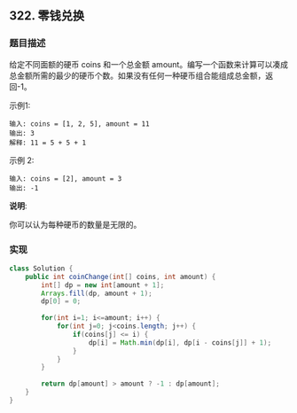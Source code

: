 ## 322. 零钱兑换

### 题目描述

给定不同面额的硬币 coins 和一个总金额 amount。编写一个函数来计算可以凑成总金额所需的最少的硬币个数。如果没有任何一种硬币组合能组成总金额，返回-1。

示例1:

    输入: coins = [1, 2, 5], amount = 11
    输出: 3 
    解释: 11 = 5 + 5 + 1

示例 2:

    输入: coins = [2], amount = 3
    输出: -1

**说明**:

你可以认为每种硬币的数量是无限的。

### 实现

```java
class Solution {
    public int coinChange(int[] coins, int amount) {
        int[] dp = new int[amount + 1];
        Arrays.fill(dp, amount + 1);
        dp[0] = 0;
        
        for(int i=1; i<=amount; i++) {
            for(int j=0; j<coins.length; j++) {
                if(coins[j] <= i) {
                    dp[i] = Math.min(dp[i], dp[i - coins[j]] + 1);
                }
            }
        }
        
        return dp[amount] > amount ? -1 : dp[amount];
    }
}
```
